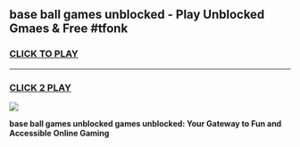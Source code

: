 
## base ball games unblocked - Play Unblocked Gmaes & Free #tfonk
<h3>
<a href="https://premium.freeplayer.one?title=base_ball_games_unblocked&ref=01M">CLICK TO PLAY</a></h3>
<hr>

<h3>
<a href="https://premium.freeplayer.one?title=base_ball_games_unblocked&ref=01M">CLICK 2 PLAY</a>
  
</h3>

<a href="https://premium.freeplayer.one?title=base_ball_games_unblocked&ref=01M"><img src="https://clearcache.store/games.png"></a>


**base ball games unblocked games unblocked: Your Gateway to Fun and Accessible Online Gaming**

